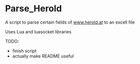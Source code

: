 Parse_Herold
============

A script to parse certain fields of www.herold.at to an excell file

Uses Lua and luasocket libraries

TODO: 
* finish script
* actually make README useful